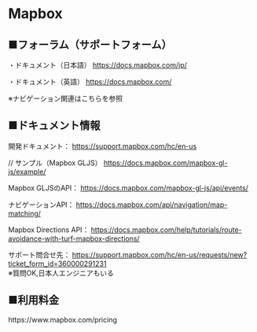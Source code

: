 # Mapbox


<h2>■フォーラム（サポートフォーム）</h2>

・ドキュメント（日本語）
https://docs.mapbox.com/jp/

・ドキュメント（英語）
https://docs.mapbox.com/<br>

※ナビゲーション関連はこちらを参照


<h2>■ドキュメント情報</h2>

開発ドキュメント：
https://support.mapbox.com/hc/en-us


// サンプル（Mapbox GLJS）
https://docs.mapbox.com/mapbox-gl-js/example/


Mapbox GLJSのAPI：
https://docs.mapbox.com/mapbox-gl-js/api/events/

ナビゲーションAPI：
https://docs.mapbox.com/api/navigation/map-matching/

Mapbox Directions API：
https://docs.mapbox.com/help/tutorials/route-avoidance-with-turf-mapbox-directions/


サポート問合せ先：
https://support.mapbox.com/hc/en-us/requests/new?ticket_form_id=360000291231<br>
※質問OK,日本人エンジニアもいる



<h2>■利用料金</h2>
https://www.mapbox.com/pricing
